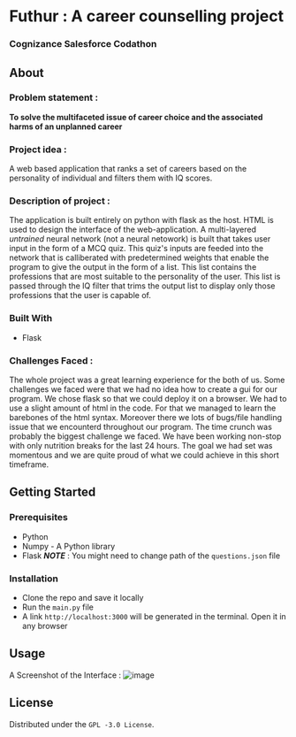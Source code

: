 # Futhur : A career counselling project 
### Cognizance Salesforce Codathon

## About
### Problem statement :
**To solve the multifaceted issue of career choice and the associated harms of an unplanned career**

### Project idea :
A web based application that ranks a set of careers based on the personality of individual and filters them with IQ scores.

### Description of project :
The application is built entirely on python with flask as the host. HTML is used to design the interface of the web-application. A multi-layered _untrained_ neural network (not a neural netowork) is built that takes user input in the form of a MCQ quiz. This quiz's inputs are feeded into the network that is calliberated with predetermined weights that enable the program to give the output in the form of a list. This list contains the professions that are most suitable to the personality of the user. This list is passed through the IQ filter that trims the output list to display only those professions that the user is capable of.

### Built With
- Flask

### Challenges Faced :
The whole project was a great learning experience for the both of us. Some challenges we faced were that we had no idea how to create a gui for our program. We chose flask so that we could deploy it on a browser. We had to use a slight amount of html in the code. For that we managed to learn the barebones of the html syntax. Moreover there we lots of bugs/file handling issue that we encounterd throughout our program. The time crunch was probably the biggest challenge we faced. We have been working non-stop with only nutrition breaks for the last 24 hours. The goal we had set was momentous and we are quite proud of what we could achieve in this short timeframe.


## Getting Started
### Prerequisites
* Python
* Numpy - A Python library
* Flask
***NOTE*** : You might need to change path of the `questions.json` file 

### Installation
- Clone the repo and save it locally
- Run the `main.py` file
- A link `http://localhost:3000` will be generated in the terminal. Open it in any browser

## Usage
 A Screenshot of the Interface :
 ![image](https://user-images.githubusercontent.com/78679552/115129130-be6a1700-a000-11eb-8df7-bd05a651c10c.png)

## License
Distributed under the `GPL -3.0 License`.
